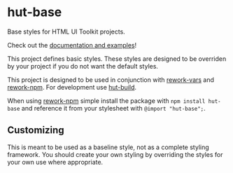 # hut-base

Base styles for HTML UI Toolkit projects.

Check out the [documentation and examples](http://conradz.github.io/hut-base/)!

This project defines basic styles. These styles are designed to be overriden by
your project if you do not want the default styles.

This project is designed to be used in conjunction with
[rework-vars](https://github.com/visionmedia/rework-vars) and
[rework-npm](https://github.com/conradz/rework-npm). For development use
[hut-build](https://github.com/conradz/hut-build).

When using [rework-npm](https://github.com/conradz/rework-npm) simple install
the package with `npm install hut-base` and reference it from your stylesheet
with `@import "hut-base";`.

## Customizing

This is meant to be used as a baseline style, not as a complete styling
framework. You should create your own styling by overriding the styles for your
own use where appropriate.

